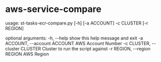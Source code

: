 # aws-service-compare

usage: st-tasks-ecr-compare.py [-h] [-a ACCOUNT] -c CLUSTER [-r REGION]

optional arguments:
  -h, --help            show this help message and exit
  -a ACCOUNT, --account ACCOUNT
                        AWS Account Number
  -c CLUSTER, --cluster CLUSTER
                        Cluster to run the script against
  -r REGION, --region REGION
                        AWS Region

